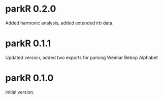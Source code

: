 # parkR 0.2.0

Added harmonic analysis, added extended irb data.

# parkR 0.1.1

Updated version, added two exports for parsing Weimar Bebop Alphabet  

# parkR 0.1.0

Initial version.


